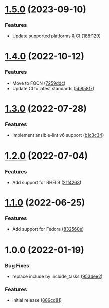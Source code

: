 # [1.5.0](https://github.com/de-it-krachten/ansible-role-powershell_linux/compare/v1.4.0...v1.5.0) (2023-09-10)


### Features

* Update supported platforms & CI ([188f129](https://github.com/de-it-krachten/ansible-role-powershell_linux/commit/188f129086f0c6148c9d627f5f9f8bcf4f0636d8))

# [1.4.0](https://github.com/de-it-krachten/ansible-role-powershell_linux/compare/v1.3.0...v1.4.0) (2022-10-12)


### Features

* Move to FQCN ([7259ddc](https://github.com/de-it-krachten/ansible-role-powershell_linux/commit/7259ddc2ce57ffdb5feeeab601690c20386036d4))
* Update CI to latest standards ([5b858f7](https://github.com/de-it-krachten/ansible-role-powershell_linux/commit/5b858f7d87e52863cc79e65560fe0883ef95c3c5))

# [1.3.0](https://github.com/de-it-krachten/ansible-role-powershell_linux/compare/v1.2.0...v1.3.0) (2022-07-28)


### Features

* Implement ansible-lint v6 support ([b1c3c34](https://github.com/de-it-krachten/ansible-role-powershell_linux/commit/b1c3c34c516ac1e5ed553d57b1a246cc1082ccb3))

# [1.2.0](https://github.com/de-it-krachten/ansible-role-powershell_linux/compare/v1.1.0...v1.2.0) (2022-07-04)


### Features

* Add support for RHEL9 ([21f4263](https://github.com/de-it-krachten/ansible-role-powershell_linux/commit/21f4263dc194882ff18c530e33430dd788e448a8))

# [1.1.0](https://github.com/de-it-krachten/ansible-role-powershell_linux/compare/v1.0.0...v1.1.0) (2022-06-25)


### Features

* Add support for Fedora ([832560e](https://github.com/de-it-krachten/ansible-role-powershell_linux/commit/832560eecd0a2ab91378059ad8720c5584df78c4))

# 1.0.0 (2022-01-19)


### Bug Fixes

* replace include by include_tasks ([9534ee2](https://github.com/de-it-krachten/ansible-role-powershell_linux/commit/9534ee2519269d472d8feb6b99edd2e3ff9483e7))


### Features

* initial release ([889cd81](https://github.com/de-it-krachten/ansible-role-powershell_linux/commit/889cd81766e38e7baf2e61531d82f7484d4d0327))
